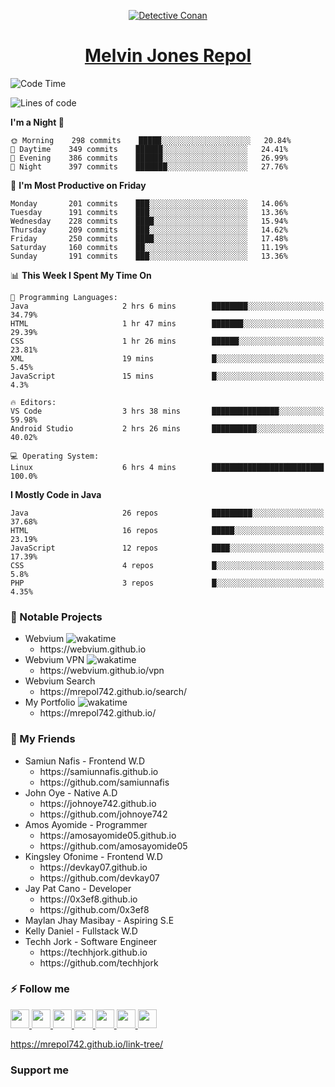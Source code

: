 <p align="center">

<a href="https://mrepol742.github.io">
  <img alt="Detective Conan" src="https://mrepol742-gif-randomizer.vercel.app/api/#2" /> 
  </a> 
<h1 align="center"><a href="https://mrepol742.github.io/">Melvin Jones Repol</a></h1>
</p>

<!--START_SECTION:waka-->
![Code Time](http://img.shields.io/badge/Code%20Time-776%20hrs%2040%20mins-blue)

![Lines of code](https://img.shields.io/badge/From%20Hello%20World%20I%27ve%20Written-237%20Thousand%20lines%20of%20code-blue)

**I'm a Night 🦉** 

```text
🌞 Morning    298 commits    █████░░░░░░░░░░░░░░░░░░░░   20.84% 
🌆 Daytime    349 commits    ██████░░░░░░░░░░░░░░░░░░░   24.41% 
🌃 Evening    386 commits    ██████░░░░░░░░░░░░░░░░░░░   26.99% 
🌙 Night      397 commits    ███████░░░░░░░░░░░░░░░░░░   27.76%

```
📅 **I'm Most Productive on Friday** 

```text
Monday       201 commits    ███░░░░░░░░░░░░░░░░░░░░░░   14.06% 
Tuesday      191 commits    ███░░░░░░░░░░░░░░░░░░░░░░   13.36% 
Wednesday    228 commits    ████░░░░░░░░░░░░░░░░░░░░░   15.94% 
Thursday     209 commits    ███░░░░░░░░░░░░░░░░░░░░░░   14.62% 
Friday       250 commits    ████░░░░░░░░░░░░░░░░░░░░░   17.48% 
Saturday     160 commits    ██░░░░░░░░░░░░░░░░░░░░░░░   11.19% 
Sunday       191 commits    ███░░░░░░░░░░░░░░░░░░░░░░   13.36%

```


📊 **This Week I Spent My Time On** 

```text
💬 Programming Languages: 
Java                     2 hrs 6 mins        ████████░░░░░░░░░░░░░░░░░   34.79% 
HTML                     1 hr 47 mins        ███████░░░░░░░░░░░░░░░░░░   29.39% 
CSS                      1 hr 26 mins        ██████░░░░░░░░░░░░░░░░░░░   23.81% 
XML                      19 mins             █░░░░░░░░░░░░░░░░░░░░░░░░   5.45% 
JavaScript               15 mins             █░░░░░░░░░░░░░░░░░░░░░░░░   4.3%

🔥 Editors: 
VS Code                  3 hrs 38 mins       ███████████████░░░░░░░░░░   59.98% 
Android Studio           2 hrs 26 mins       ██████████░░░░░░░░░░░░░░░   40.02%

💻 Operating System: 
Linux                    6 hrs 4 mins        █████████████████████████   100.0%

```

**I Mostly Code in Java** 

```text
Java                     26 repos            █████████░░░░░░░░░░░░░░░░   37.68% 
HTML                     16 repos            █████░░░░░░░░░░░░░░░░░░░░   23.19% 
JavaScript               12 repos            ████░░░░░░░░░░░░░░░░░░░░░   17.39% 
CSS                      4 repos             █░░░░░░░░░░░░░░░░░░░░░░░░   5.8% 
PHP                      3 repos             █░░░░░░░░░░░░░░░░░░░░░░░░   4.35%

```



<!--END_SECTION:waka-->

### 🚧 Notable Projects
<ul>
<li>Webvium <img src="https://wakatime.com/badge/user/8ad4afa2-1a56-40d1-a949-4663473915b6/project/f7aa3bd8-bf4b-46f4-a0bb-57fa0cfb6287.svg"
                    alt="wakatime"></h5>
      <ul>
      <li>https://webvium.github.io</li>
    </ul>
  </li>
  <li>Webvium VPN <img loading="lazy"
                    src="https://wakatime.com/badge/user/8ad4afa2-1a56-40d1-a949-4663473915b6/project/6f406616-d468-4419-9d8f-67ed88f99e2e.svg"
                    alt="wakatime">
      <ul>
      <li>https://webvium.github.io/vpn</li>
    </ul>
  </li>
  <li>Webvium Search
      <ul>
      <li>https://mrepol742.github.io/search/</li>
    </ul>
  </li>
    <li>My Portfolio <img loading="lazy"
                    src="https://wakatime.com/badge/user/8ad4afa2-1a56-40d1-a949-4663473915b6/project/9458f437-f00b-4273-9cef-212b398ff055.svg"
                    alt="wakatime">
      <ul>
      <li>https://mrepol742.github.io/</li>
    </ul>
  </li>
  </ul>

### 👥 My Friends
<ul>
  <li>Samiun Nafis - Frontend W.D
      <ul>
      <li>https://samiunnafis.github.io</li>
      <li>https://github.com/samiunnafis</li>
    </ul>
  </li>
  <li>John Oye - Native A.D
      <ul>
      <li>https://johnoye742.github.io</li>
      <li>https://github.com/johnoye742</li>
    </ul>
  </li>
  <li>Amos Ayomide - Programmer
    <ul>
      <li>https://amosayomide05.github.io</li>
      <li>https://github.com/amosayomide05</li>
    </ul>
  </li>
  <li>Kingsley Ofonime - Frontend W.D
      <ul>
      <li>https://devkay07.github.io</li>
      <li>https://github.com/devkay07</li>
    </ul>
  </li>
    <li>Jay Pat Cano - Developer
      <ul>
      <li>https://0x3ef8.github.io</li>
      <li>https://github.com/0x3ef8</li>
    </ul>
  </li>
    <li>Maylan Jhay Masibay - Aspiring S.E
  </li>
    <li>Kelly Daniel - Fullstack W.D
  </li>
    <li>Techh Jork - Software Engineer
      <ul>
      <li>https://techhjork.github.io</li>
      <li>https://github.com/techhjork</li>
    </ul>
  </li>
</ul>

### :zap: Follow me
<a href="https://mrepol742.github.io/">
  <img src="https://github.com/mrepol742/mrepol742/blob/master/images/web.svg" width="30">
</a>
<a href="https://facebook.com/melvinjonesrepol">
  <img src="https://github.com/mrepol742/mrepol742/blob/master/images/facebook.svg" width="30">
</a>
<a href="https://instagram.com/melvinjonesrepol">
  <img src="https://github.com/mrepol742/mrepol742/blob/master/images/instagram.svg" width="30">
</a>
<a href="https://pinterest.com/mrepol742">
  <img src="https://github.com/mrepol742/mrepol742/blob/master/images/pinterest.svg" width="30">
</a>
<a href="https://twitter.com/mrepol742`">
  <img src="https://github.com/mrepol742/mrepol742/blob/master/images/twitter.svg" width="30">
</a>
<a href="https://linkedin.com/in/mrepol742">
  <img src="https://github.com/mrepol742/mrepol742/blob/master/images/linkedin.svg" width="30">
</a>
<a href="https://www.youtube.com/channel/UCDYRUXJ8Qldrvb00q9t2KDA">
  <img src="https://github.com/mrepol742/mrepol742/blob/master/images/youtube.svg" width="30">
</a>

https://mrepol742.github.io/link-tree/

### Support me


